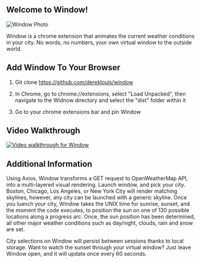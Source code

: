## Welcome to Window!

![Window Photo](https://dereklouis.github.io/photos/window/window0.jpg)

Window is a chrome extension that animates the current weather conditions in your city. No words, no numbers, your own virtual window to the outside world.

## Add Window To Your Browser

1. Git clone https://github.com/dereklouis/window

2. In Chrome, go to chrome://extensions, select "Load Unpacked", then navigate to the Widnow directory and select the "dist" folder within it

3. Go to your chrome extensions bar and pin Window

## Video Walkthrough

[![Video walkthrough for Window](https://img.youtube.com/vi/V3NOdydimPk/0.jpg)](https://www.youtube.com/watch?v=V3NOdydimPk)

## Additional Information

Using Axios, Window transforms a GET request to OpenWeatherMap API, into a multi-layered visual rendering. Launch window, and pick your city. Boston, Chicago, Los Angeles, or New York City will render matching skylines, however, any city can be launched with a generic skyline. Once you luanch your city, Window takes the UNIX time for sunrise, sunset, and the moment the code executes, to position the sun on one of 130 possible locations along a progress arc. Once, the sun position has been determined, all other major weather conditions such as day/night, clouds, rain and snow are set.

City selections on Window will persist between sessions thanks to local storage. Want to watch the sunset through your virtual window? Just leave Window open, and it will update once every 60 seconds.
